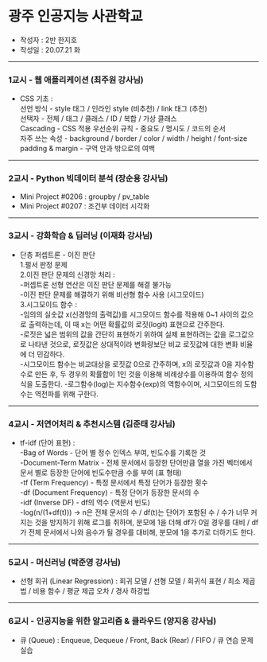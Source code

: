 # 광주 인공지능 사관학교
- 작성자 : 2반 한지호
- 작성일 : 20.07.21 화
- - -
### 1교시 - 웹 애플리케이션 (최주원 강사님)
- CSS 기초 :  
  선언 방식 - style 태그 / 인라인 style (비추천) / link 태그 (추천)   
  선택자 - 전체 / 태그 / 클래스 / ID / 복합 / 가상 클래스  
  Cascading - CSS 적용 우선순위 규칙 - 중요도 / 명시도 / 코드의 순서  
  자주 쓰는 속성 - background / border / color / width / height / font-size  
  padding & margin - 구역 안과 밖으로의 여백
- - -
### 2교시 - Python 빅데이터 분석 (장순용 강사님)
- Mini Project #0206 : groupby / pv_table
- Mini Project #0207 : 조건부 데이터 시각화
- - -
### 3교시 - 강화학습 & 딥러닝 (이재화 강사님)
- 단층 퍼셉트론 - 이진 판단   
  1.펄서 판정 문제  
  2.이진 판단 문제의 신경망 처리 :  
  -퍼셉트론 선형 연산은 이진 판단 문제를 해결 불가능  
  -이진 판단 문제를 해결하기 위해 비선형 함수 사용 (시그모이드)  
  3.시그모이드 함수 :  
  -임의의 실숫값 x(신경망의 출력값)를 시그모이드 함수를 적용해 0~1 사이의 값으로 출력하는데, 이 때 x는 어떤 확률값의 로짓(logit) 표현으로 간주한다.  
  -로짓은 넓은 범위의 값을 간단히 표현하기 위하여 실제 표현하려는 값을 로그값으로 나타낸 것으로, 로짓값은 상대적이라 변화량보단 비교 로짓값에 대한 변화 비율에 더 민감하다.  
  -시그모이드 함수는 비교대상을 로짓값 0으로 간주하며, x의 로짓값과 0을 지수함수로 만든 후, 두 경우의 확률합이 1인 것을 이용해 비례상수를 이용하여 함수 정의식을 도출한다.
  -로그함수(log)는 지수함수(exp)의 역함수이며, 시그모이드의 도함수는 역전파를 위해 구한다.
- - -
### 4교시 - 저연어처리 & 추천시스템 (김준태 강사님)
- tf-idf (단어 표현) :  
  -Bag of Words - 단어 별 정수 인덱스 부여, 빈도수를 기록한 것  
  -Document-Term Matrix - 전체 문서에서 등장한 단어만큼 열을 가진 벡터에서 문서 별로 등장한 단어에 빈도수만큼 수를 부여 (표 형태)  
  -tf (Term Frequency) - 특정 문서에서 특정 단어가 등장한 횟수  
  -df (Document Frequency) - 특정 단어가 등장한 문서의 수  
  -idf (Inverse DF) - df의 역수 (역문서 빈도)  
  -log(n/(1+df(t))) -> n은 전체 문서의 수 / df(t)는 단어가 포함된 수 / 수가 너무 커지는 것을 방지하기 위해 로그를 취하며, 분모에 1을 더해 df가 0일 경우를 대비 / df가 전체 문서에서 나와 음수가 될 경우를 대비해, 분모에 1을 추가로 더하기도 한다.
- - - 
### 5교시 - 머신러닝 (박준영 강사님)
- 선형 회귀 (Linear Regression) : 회귀 모델 / 선형 모델 / 회귀식 표현 / 최소 제곱법 / 비용 함수 / 평균 제곱 오차 / 경사 하강법
- - -
### 6교시 - 인공지능을 위한 알고리즘 & 클라우드 (양지웅 강사님)
- 큐 (Queue) : Enqueue, Dequeue / Front, Back (Rear) / FIFO / 큐 연습 문제 실습